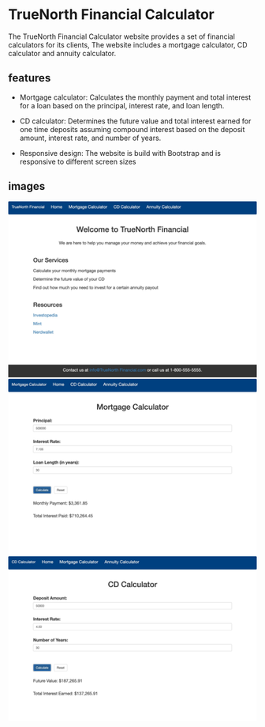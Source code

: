 # **TrueNorth Financial Calculator**

The TrueNorth Financial Calculator website provides a set of financial calculators for its clients, The website includes a mortgage calculator, CD calculator and annuity calculator.

## features

- Mortgage calculator: Calculates the monthly payment and total interest for a loan based on the principal, interest rate, and loan length.

- CD calculator: Determines the future value and total interest earned for one time deposits assuming compound interest based on the deposit amount, interest rate, and number of years.

- Responsive design: The website is build with Bootstrap and is responsive to different screen sizes

## images

![Homepage](screenshots/homepage.jpg)
![Homepage](screenshots/mortgage.jpg)
![Homepage](screenshots/cdcalc.jpg)
